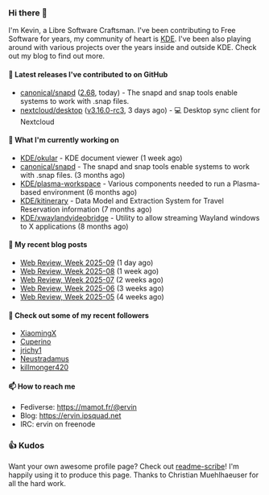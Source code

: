 ### Hi there 👋

I'm Kevin, a Libre Software Craftsman. I've been contributing to Free Software for years,
my community of heart is [KDE](https://kde.org). I've been also playing around with various
projects over the years inside and outside KDE. Check out my blog to find out more.

#### 🔭 Latest releases I've contributed to on GitHub

- [canonical/snapd](https://github.com/canonical/snapd) ([2.68](https://github.com/canonical/snapd/releases/tag/2.68), today) - The snapd and snap tools enable systems to work with .snap files.
- [nextcloud/desktop](https://github.com/nextcloud/desktop) ([v3.16.0-rc3](https://github.com/nextcloud/desktop/releases/tag/v3.16.0-rc3), 3 days ago) - 💻 Desktop sync client for Nextcloud

#### 🌱 What I'm currently working on

- [KDE/okular](https://github.com/KDE/okular) - KDE document viewer (1 week ago)
- [canonical/snapd](https://github.com/canonical/snapd) - The snapd and snap tools enable systems to work with .snap files. (3 months ago)
- [KDE/plasma-workspace](https://github.com/KDE/plasma-workspace) - Various components needed to run a Plasma-based environment (6 months ago)
- [KDE/kitinerary](https://github.com/KDE/kitinerary) - Data Model and Extraction System for Travel Reservation information (7 months ago)
- [KDE/xwaylandvideobridge](https://github.com/KDE/xwaylandvideobridge) - Utility to allow streaming Wayland windows to X applications (8 months ago)

#### 📜 My recent blog posts

- [Web Review, Week 2025-09](https://ervin.ipsquad.net/blog/2025/02/28/web-review-week-2025-09/) (1 day ago)
- [Web Review, Week 2025-08](https://ervin.ipsquad.net/blog/2025/02/21/web-review-week-2025-08/) (1 week ago)
- [Web Review, Week 2025-07](https://ervin.ipsquad.net/blog/2025/02/14/web-review-week-2025-07/) (2 weeks ago)
- [Web Review, Week 2025-06](https://ervin.ipsquad.net/blog/2025/02/07/web-review-week-2025-06/) (3 weeks ago)
- [Web Review, Week 2025-05](https://ervin.ipsquad.net/blog/2025/01/31/web-review-week-2025-05/) (4 weeks ago)

#### 👯 Check out some of my recent followers

- [XiaomingX](https://github.com/XiaomingX)
- [Cuperino](https://github.com/Cuperino)
- [jrichy1](https://github.com/jrichy1)
- [Neustradamus](https://github.com/Neustradamus)
- [killmonger420](https://github.com/killmonger420)

#### 📫 How to reach me

- Fediverse: https://mamot.fr/@ervin
- Blog: https://ervin.ipsquad.net
- IRC: ervin on freenode

### 👍 Kudos

Want your own awesome profile page? Check out [readme-scribe](https://github.com/muesli/readme-scribe)!
I'm happily using it to produce this page. Thanks to Christian Muehlhaeuser for all the hard work.

